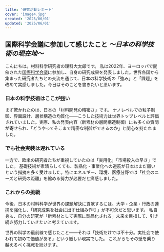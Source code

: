 ```yaml
---
title: '研究活動レポート'
cover: 'image4.jpg'
created: '2025/06/01'
updated: '2025/06/01'
---
```


## 国際科学会議に参加して感じたこと *〜日本の科学技術の現在地〜*
こんにちは。材料科学研究者の理科大太郎です。
私は2022年、ヨーロッパで開催された[国際科学会議](https://ja.council.science/)に参加し、自身の研究成果を発表しました。世界各国から集まった研究者たちとの交流を通じて、日本の科学技術の「強み」と「課題」を改めて実感しました。今日はそのことを書きたいと思います。

### 日本の科学技術はここが強い
まず驚かれたのは、日本の「材料開発の精密さ」です。
ナノレベルでの粒子制御、界面設計、層状構造の均質化——こうした技術力は世界トップレベルと評価されていました。実際、私の発表内容（新素材の層間構造制御）にも多くの質問が寄せられ、「どうやってそこまで精密な制御ができるのか」と関心を持たれました。

### でも社会実装は遅れている
一方で、欧米の研究者たちが重視していたのは「実用化」「市場投入の早さ」でした。
基礎技術が素晴らしくても、製品化・事業化への道筋が日本はまだ弱いという指摘を多く受けました。特にエネルギー、環境、医療分野では「社会のニーズと研究の距離」を縮める努力が必要だと痛感しました。

### これからの挑戦
今後、日本の材料科学が世界の課題解決に貢献するには、大学・企業・行政の連携を強化し、「研究成果を社会に出す仕組み作り」が不可欠だと思います。
私自身も、自分の研究が「新素材として実際に製品化される」未来を目指して、引き続き努力していきたいと考えています。

世界の科学の最前線で感じたこと——それは「技術だけでは不十分。実社会で使われて初めて価値がある」という厳しい現実でした。
これからもその壁を乗り越えるべく挑戦を続けます。